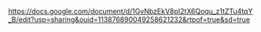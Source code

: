 https://docs.google.com/document/d/1GvNbzEkV8pI2tX6Qoqu_z1tZTu4tqY_B/edit?usp=sharing&ouid=113876890049258621232&rtpof=true&sd=true
